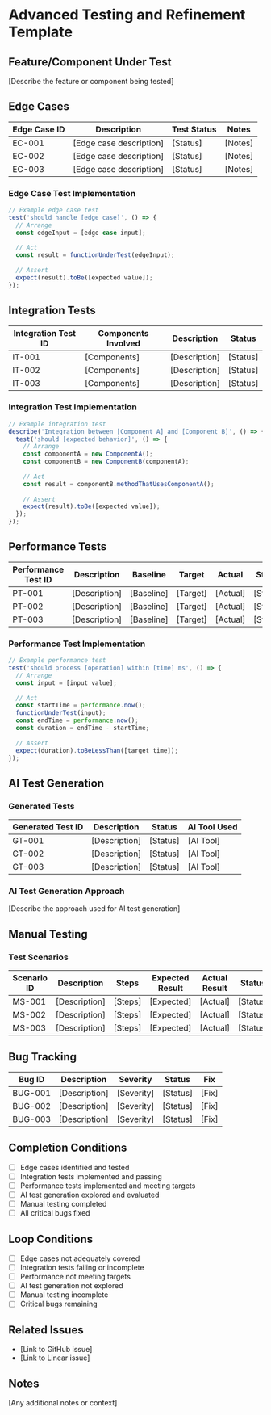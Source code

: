 # Advanced Testing and Refinement Template

## Feature/Component Under Test

[Describe the feature or component being tested]

## Edge Cases

| Edge Case ID | Description | Test Status | Notes |
|--------------|-------------|-------------|-------|
| EC-001 | [Edge case description] | [Status] | [Notes] |
| EC-002 | [Edge case description] | [Status] | [Notes] |
| EC-003 | [Edge case description] | [Status] | [Notes] |

### Edge Case Test Implementation

```typescript
// Example edge case test
test('should handle [edge case]', () => {
  // Arrange
  const edgeInput = [edge case input];
  
  // Act
  const result = functionUnderTest(edgeInput);
  
  // Assert
  expect(result).toBe([expected value]);
});
```

## Integration Tests

| Integration Test ID | Components Involved | Description | Status |
|--------------------|---------------------|-------------|--------|
| IT-001 | [Components] | [Description] | [Status] |
| IT-002 | [Components] | [Description] | [Status] |
| IT-003 | [Components] | [Description] | [Status] |

### Integration Test Implementation

```typescript
// Example integration test
describe('Integration between [Component A] and [Component B]', () => {
  test('should [expected behavior]', () => {
    // Arrange
    const componentA = new ComponentA();
    const componentB = new ComponentB(componentA);
    
    // Act
    const result = componentB.methodThatUsesComponentA();
    
    // Assert
    expect(result).toBe([expected value]);
  });
});
```

## Performance Tests

| Performance Test ID | Description | Baseline | Target | Actual | Status |
|--------------------|-------------|----------|--------|--------|--------|
| PT-001 | [Description] | [Baseline] | [Target] | [Actual] | [Status] |
| PT-002 | [Description] | [Baseline] | [Target] | [Actual] | [Status] |
| PT-003 | [Description] | [Baseline] | [Target] | [Actual] | [Status] |

### Performance Test Implementation

```typescript
// Example performance test
test('should process [operation] within [time] ms', () => {
  // Arrange
  const input = [input value];
  
  // Act
  const startTime = performance.now();
  functionUnderTest(input);
  const endTime = performance.now();
  const duration = endTime - startTime;
  
  // Assert
  expect(duration).toBeLessThan([target time]);
});
```

## AI Test Generation

### Generated Tests

| Generated Test ID | Description | Status | AI Tool Used |
|-------------------|-------------|--------|--------------|
| GT-001 | [Description] | [Status] | [AI Tool] |
| GT-002 | [Description] | [Status] | [AI Tool] |
| GT-003 | [Description] | [Status] | [AI Tool] |

### AI Test Generation Approach

[Describe the approach used for AI test generation]

## Manual Testing

### Test Scenarios

| Scenario ID | Description | Steps | Expected Result | Actual Result | Status |
|-------------|-------------|-------|-----------------|---------------|--------|
| MS-001 | [Description] | [Steps] | [Expected] | [Actual] | [Status] |
| MS-002 | [Description] | [Steps] | [Expected] | [Actual] | [Status] |
| MS-003 | [Description] | [Steps] | [Expected] | [Actual] | [Status] |

## Bug Tracking

| Bug ID | Description | Severity | Status | Fix |
|--------|-------------|----------|--------|-----|
| BUG-001 | [Description] | [Severity] | [Status] | [Fix] |
| BUG-002 | [Description] | [Severity] | [Status] | [Fix] |
| BUG-003 | [Description] | [Severity] | [Status] | [Fix] |

## Completion Conditions

- [ ] Edge cases identified and tested
- [ ] Integration tests implemented and passing
- [ ] Performance tests implemented and meeting targets
- [ ] AI test generation explored and evaluated
- [ ] Manual testing completed
- [ ] All critical bugs fixed

## Loop Conditions

- [ ] Edge cases not adequately covered
- [ ] Integration tests failing or incomplete
- [ ] Performance not meeting targets
- [ ] AI test generation not explored
- [ ] Manual testing incomplete
- [ ] Critical bugs remaining

## Related Issues

- [Link to GitHub issue]
- [Link to Linear issue]

## Notes

[Any additional notes or context]
